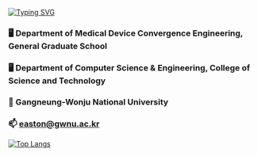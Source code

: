 <!-- ### Welcome to Easton GitHub 👋                                                  &nbsp;&nbsp;    -->
[![Typing SVG](https://readme-typing-svg.demolab.com?font=Fira+Code&weight=500&pause=1000&color=000000&random=false&width=435&lines=Welcome+to+Easton+GitHub+%F0%9F%91%8B)](https://git.io/typing-svg)


  
### 🖥 Department of Medical Device Convergence Engineering, General Graduate School
### 🖥 Department of Computer Science & Engineering, College of Science and Technology
### 🏫 Gangneung-Wonju National University  

  
### 📫 easton@gwnu.ac.kr


[![Top Langs](https://github-readme-stats.vercel.app/api/top-langs/?username=doteka&layout=compact)](https://github.com/doteka/github-readme-stats)

<!--
**doteka/doteka** is a ✨ _special_ ✨ repository because its `README.md` (this file) appears on your GitHub profile.

Here are some ideas to get you started:

- 🔭 I’m currently working on ...
- 🌱 I’m currently learning ...
- 👯 I’m looking to collaborate on ...
- 🤔 I’m looking for help with ...
- 💬 Ask me about ...
- 📫 How to reach me: ...
- 😄 Pronouns: ...
- ⚡ Fun fact: ...
-->
